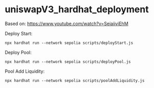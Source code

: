 # uniswapV3_hardhat_deployment

Based on:
https://www.youtube.com/watch?v=SeiaiiviEhM

Deploy Start:
```shell
npx hardhat run --network sepolia scripts/deployStart.js
```
Deploy Pool:
```shell
npx hardhat run --network sepolia scripts/deployPool.js
```
Pool Add Liquidity:
```shell
npx hardhat run --network sepolia scripts/poolAddLiquidity.js
```